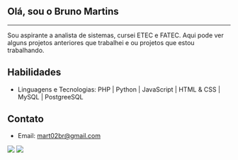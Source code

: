 ## Olá, sou o Bruno Martins
<hr>
Sou aspirante a analista de sistemas, cursei ETEC e FATEC.
Aqui pode ver alguns projetos anteriores que trabalhei e ou projetos que estou trabalhando. 

## Habilidades

- Linguagens e Tecnologias: PHP | Python | JavaScript | HTML & CSS | MySQL | PostgreeSQL

## Contato

- Email: mart02br@gmail.com
<div> 
  <a href="https://www.instagram.com/_brunumart" target="_blank"><img src="https://img.shields.io/badge/-Instagram-%23E4405F?style=for-the-badge&logo=instagram&logoColor=white" target="_blank"></a>
  <a href="https://www.linkedin.com/in/bruno-martins-7a9a01209/" target="_blank"><img src="https://img.shields.io/badge/-LinkedIn-%230077B5?style=for-the-badge&logo=linkedin&logoColor=white" target="_blank"></a>  
</div>
  
